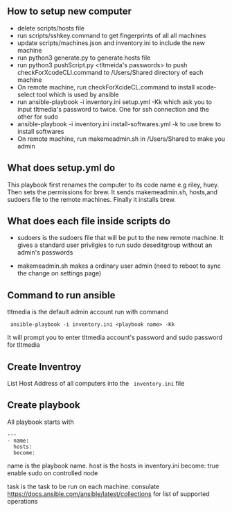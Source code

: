 ## How to setup new computer
- delete scripts/hosts file
- run scripts/sshkey.command to get fingerprints of all all machines
- update scripts/machines.json and inventory.ini to include the new machine
- run python3 generate.py to generate hosts file
- run python3 pushScript.py <tltmeida's passwords> to push checkForXcodeCLI.command to /Users/Shared directory of each machine
- On remote machine, run checkForXcideCL.command to install xcode-select tool which is used by ansible
- run ansible-playbook -i inventory.ini setup.yml -Kk which ask you to input tltmedia's password to twice. One for ssh connection and the other for sudo
-  ansible-playbook -i inventory.ini install-softwares.yml -k to use brew to install softwares
- On remote machine, run makemeadmin.sh in /Users/Shared to make you admin 

## What does setup.yml do
This playbook first renames the computer to its code name e.g riley, huey. Then sets the permissions for brew. It sends makemeadmin.sh, hosts,and sudoers file to the remote machines. Finally it installs brew.

## What does each file inside scripts do
- sudoers is the sudoers file that will be put to the new remote machine. It gives a standard user privilgies to run sudo deseditgroup without an admin's passwords

- makemeadmin.sh makes a ordinary user admin (need to reboot to sync the change on settings page)

## Command to run ansible
tltmedia is the default admin account 
run with command
```
 ansible-playbook -i inventory.ini <playbook name> -Kk
```
It will prompt you to enter tltmedia account's password and sudo password for tltmedia

## Create Inventroy

List Host Address of all computers into the ``` inventory.ini``` file

## Create playbook

All playbook starts with
```
---
- name: 
  hosts: 
  become: 

```

name is the playbook name.
host is the hosts in inventory.ini
become: true enable sudo on controlled node

task is the task to be run on each machine. consulate https://docs.ansible.com/ansible/latest/collections for list of supported operations
